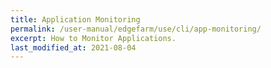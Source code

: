 ```yaml
---
title: Application Monitoring
permalink: /user-manual/edgefarm/use/cli/app-monitoring/
excerpt: How to Monitor Applications.
last_modified_at: 2021-08-04
---
```

